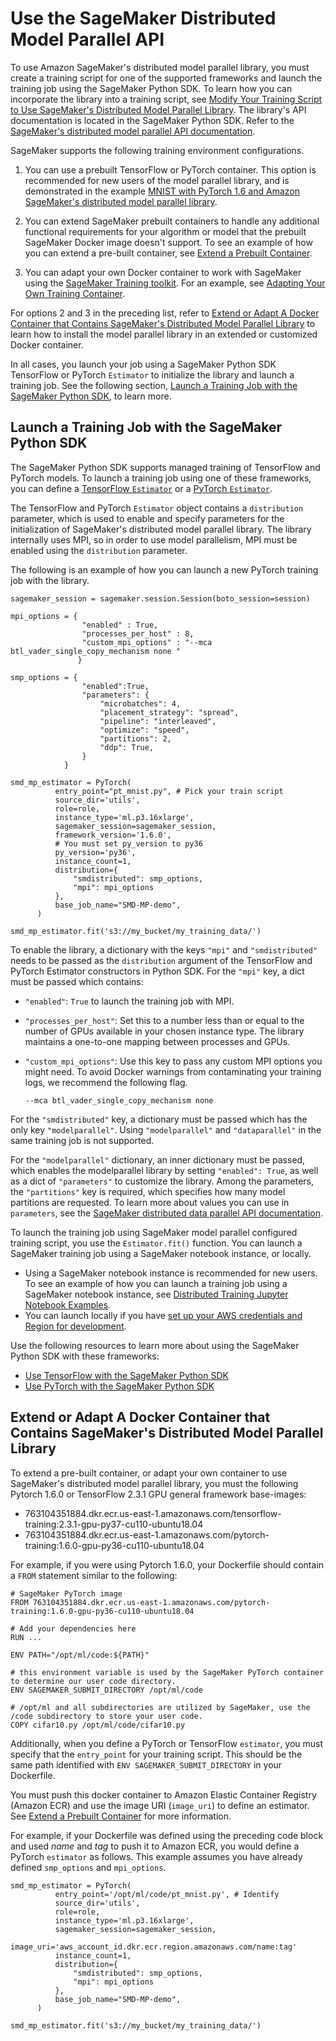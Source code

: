 # Use the SageMaker Distributed Model Parallel API<a name="model-parallel-use-api"></a>

To use Amazon SageMaker's distributed model parallel library, you must create a training script for one of the supported frameworks and launch the training job using the SageMaker Python SDK\. To learn how you can incorporate the library into a training script, see [Modify Your Training Script to Use SageMaker's Distributed Model Parallel Library](model-parallel-customize-training-script.md)\. The library's API documentation is located in the SageMaker Python SDK\. Refer to the [SageMaker's distributed model parallel API documentation](https://sagemaker.readthedocs.io/en/stable/api/training/smd_model_parallel.html)\.

SageMaker supports the following training environment configurations\. 

1. You can use a prebuilt TensorFlow or PyTorch container\. This option is recommended for new users of the model parallel library, and is demonstrated in the example [MNIST with PyTorch 1\.6 and Amazon SageMaker's distributed model parallel library](https://sagemaker-examples.readthedocs.io/en/latest/training/distributed_training/pytorch/model_parallel/mnist/pytorch_smmodelparallel_mnist.html)\.

1. You can extend SageMaker prebuilt containers to handle any additional functional requirements for your algorithm or model that the prebuilt SageMaker Docker image doesn't support\. To see an example of how you can extend a pre\-built container, see [Extend a Prebuilt Container](https://docs.aws.amazon.com/sagemaker/latest/dg/prebuilt-containers-extend.html)\.

1. You can adapt your own Docker container to work with SageMaker using the [SageMaker Training toolkit](https://github.com/aws/sagemaker-training-toolkit)\. For an example, see [Adapting Your Own Training Container](https://docs.aws.amazon.com/sagemaker/latest/dg/adapt-training-container.html)\.

For options 2 and 3 in the preceding list, refer to [Extend or Adapt A Docker Container that Contains SageMaker's Distributed Model Parallel Library](#model-parallel-customize-container) to learn how to install the model parallel library in an extended or customized Docker container\. 

In all cases, you launch your job using a SageMaker Python SDK TensorFlow or PyTorch `Estimator` to initialize the library and launch a training job\. See the following section, [Launch a Training Job with the SageMaker Python SDK](#model-parallel-sm-sdk), to learn more\.

## Launch a Training Job with the SageMaker Python SDK<a name="model-parallel-sm-sdk"></a>

The SageMaker Python SDK supports managed training of TensorFlow and PyTorch models\. To launch a training job using one of these frameworks, you can define a [TensorFlow `Estimator`](https://sagemaker.readthedocs.io/en/stable/frameworks/tensorflow/sagemaker.tensorflow.html#tensorflow-estimator) or a [PyTorch `Estimator`](https://sagemaker.readthedocs.io/en/stable/frameworks/pytorch/sagemaker.pytorch.html#pytorch-estimator)\.

The TensorFlow and PyTorch `Estimator` object contains a `distribution` parameter, which is used to enable and specify parameters for the initialization of SageMaker's distributed model parallel library\. The library internally uses MPI, so in order to use model parallelism, MPI must be enabled using the `distribution` parameter\. 

The following is an example of how you can launch a new PyTorch training job with the library\.

```
sagemaker_session = sagemaker.session.Session(boto_session=session)

mpi_options = {
                "enabled" : True,
                "processes_per_host" : 8,
                "custom_mpi_options" : "--mca btl_vader_single_copy_mechanism none "
               }

smp_options = {
                "enabled":True,
                "parameters": {
                    "microbatches": 4,
                    "placement_strategy": "spread",
                    "pipeline": "interleaved",
                    "optimize": "speed",
                    "partitions": 2,
                    "ddp": True,
                }
            }

smd_mp_estimator = PyTorch(
          entry_point="pt_mnist.py", # Pick your train script
          source_dir='utils',
          role=role,
          instance_type='ml.p3.16xlarge',
          sagemaker_session=sagemaker_session,
          framework_version='1.6.0',
          # You must set py_version to py36
          py_version='py36',
          instance_count=1,
          distribution={
              "smdistributed": smp_options,
              "mpi": mpi_options
          },
          base_job_name="SMD-MP-demo",
      )

smd_mp_estimator.fit('s3://my_bucket/my_training_data/')
```

To enable the library, a dictionary with the keys `"mpi"` and `"smdistributed"` needs to be passed as the `distribution` argument of the TensorFlow and PyTorch Estimator constructors in Python SDK\. For the `"mpi"` key, a dict must be passed which contains:
+ `"enabled"`: `True` to launch the training job with MPI\.
+ `"processes_per_host"`: Set this to a number less than or equal to the number of GPUs available in your chosen instance type\. The library maintains a one\-to\-one mapping between processes and GPUs\.
+ `"custom_mpi_options"`: Use this key to pass any custom MPI options you might need\. To avoid Docker warnings from contaminating your training logs, we recommend the following flag\.

  ```
  --mca btl_vader_single_copy_mechanism none
  ```

For the `"smdistributed"` key, a dictionary must be passed which has the only key `"modelparallel"`\. Using `"modelparallel"` and `"dataparallel"` in the same training job is not supported\. 

For the `"modelparallel"` dictionary, an inner dictionary must be passed, which enables the modelparallel library by setting `"enabled": True`, as well as a dict of `"parameters"` to customize the library\. Among the parameters, the `"partitions"` key is required, which specifies how many model partitions are requested\. To learn more about values you can use in `parameters`, see the [SageMaker distributed data parallel API documentation](https://sagemaker.readthedocs.io/en/stable/api/training/smd_model_parallel.html)\.

To launch the training job using SageMaker model parallel configured training script, you use the `Estimator.fit()` function\. You can launch a SageMaker training job using a SageMaker notebook instance, or locally\. 
+ Using a SageMaker notebook instance is recommended for new users\. To see an example of how you can launch a training job using a SageMaker notebook instance, see [Distributed Training Jupyter Notebook Examples](distributed-training-notebook-examples.md)\.
+ You can launch locally if you have [ set up your AWS credentials and Region for development](https://docs.aws.amazon.com/sdk-for-java/v1/developer-guide/setup-credentials.html)\.

Use the following resources to learn more about using the SageMaker Python SDK with these frameworks:
+ [Use TensorFlow with the SageMaker Python SDK](https://sagemaker.readthedocs.io/en/stable/frameworks/tensorflow/using_tf.html)
+ [Use PyTorch with the SageMaker Python SDK](https://sagemaker.readthedocs.io/en/stable/frameworks/pytorch/using_pytorch.html)

## Extend or Adapt A Docker Container that Contains SageMaker's Distributed Model Parallel Library<a name="model-parallel-customize-container"></a>

To extend a pre\-built container, or adapt your own container to use SageMaker's distributed model parallel library, you must the following Pytorch 1\.6\.0 or TensorFlow 2\.3\.1 GPU general framework base\-images:
+ 763104351884\.dkr\.ecr\.us\-east\-1\.amazonaws\.com/tensorflow\-training:2\.3\.1\-gpu\-py37\-cu110\-ubuntu18\.04
+ 763104351884\.dkr\.ecr\.us\-east\-1\.amazonaws\.com/pytorch\-training:1\.6\.0\-gpu\-py36\-cu110\-ubuntu18\.04

For example, if you were using Pytorch 1\.6\.0, your Dockerfile should contain a `FROM` statement similar to the following:

```
# SageMaker PyTorch image
FROM 763104351884.dkr.ecr.us-east-1.amazonaws.com/pytorch-training:1.6.0-gpu-py36-cu110-ubuntu18.04

# Add your dependencies here
RUN ...

ENV PATH="/opt/ml/code:${PATH}"

# this environment variable is used by the SageMaker PyTorch container to determine our user code directory.
ENV SAGEMAKER_SUBMIT_DIRECTORY /opt/ml/code

# /opt/ml and all subdirectories are utilized by SageMaker, use the /code subdirectory to store your user code.
COPY cifar10.py /opt/ml/code/cifar10.py
```

Additionally, when you define a PyTorch or TensorFlow `estimator`, you must specify that the `entry_point` for your training script\. This should be the same path identified with `ENV SAGEMAKER_SUBMIT_DIRECTORY` in your Dockerfile\. 

You must push this docker container to Amazon Elastic Container Registry \(Amazon ECR\) and use the image URI \(`image_uri`\) to define an estimator\. See [Extend a Prebuilt Container](https://docs.aws.amazon.com/sagemaker/latest/dg/prebuilt-containers-extend.html) for more information\. 

For example, if your Dockerfile was defined using the preceding code block and used *name* and *tag* to push it to Amazon ECR, you would define a PyTorch `estimator` as follows\. This example assumes you have already defined `smp_options` and `mpi_options`\. 

```
smd_mp_estimator = PyTorch(
          entry_point='/opt/ml/code/pt_mnist.py', # Identify
          source_dir='utils',
          role=role,
          instance_type='ml.p3.16xlarge',
          sagemaker_session=sagemaker_session,
          image_uri='aws_account_id.dkr.ecr.region.amazonaws.com/name:tag'
          instance_count=1,
          distribution={
              "smdistributed": smp_options,
              "mpi": mpi_options
          },
          base_job_name="SMD-MP-demo",
      )

smd_mp_estimator.fit('s3://my_bucket/my_training_data/')
```